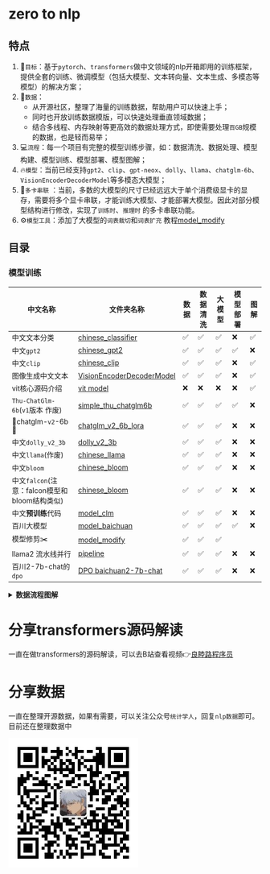 # zero to nlp

## 特点

1. 🎯`目标`：基于`pytorch`、`transformers`做中文领域的nlp开箱即用的训练框架，提供全套的训练、微调模型（包括大模型、文本转向量、文本生成、多模态等模型）的解决方案；
2. 💽`数据`：
    - 从开源社区，整理了海量的训练数据，帮助用户可以快速上手；
    - 同时也开放训练数据模版，可以快速处理垂直领域数据；
    - 结合多线程、内存映射等更高效的数据处理方式，即使需要处理`百GB`规模的数据，也是轻而易举；
3. 💻`流程`：每一个项目有完整的模型训练步骤，如：数据清洗、数据处理、模型构建、模型训练、模型部署、模型图解；
4. 🔥`模型`：当前已经支持`gpt2`、`clip`、`gpt-neox`、`dolly`、`llama`、`chatglm-6b`、`VisionEncoderDecoderModel`等多模态大模型；
5. 🚀`多卡串联`
   ：当前，多数的大模型的尺寸已经远远大于单个消费级显卡的显存，需要将多个显卡串联，才能训练大模型、才能部署大模型。因此对部分模型结构进行修改，实现了`训练时`、`推理时`
   的多卡串联功能。
6. ⚙️`模型工具`：添加了大模型的`词表裁切`和`词表扩充`
   教程[model_modify](https://github.com/yuanzhoulvpi2017/zero_nlp/tree/main/model_modify)

## 目录

[//]: # (### 源码解读)

[//]: # ()

[//]: # (当前`transformers`包，确实好用，包括训练等，但是我们不能停留于表面，不能浅尝辄止。要深入源码底部，挖掘出每一个细节。因此，在这个模块中，我将把)

[//]: # (`transfrmers`包中用到的python高级用法、优秀的数据处理思路和方法，尽可能的讲解清楚。)

[//]: # ()

[//]: # (⚠️将逐步完善，敬请期待)

[//]: # (| 模块         | 文件名称 | 作用  | 实现细节 |)

[//]: # (|------------|------|-----|------|)

[//]: # (| Tokenizer  | ☑️   | ☑️  | ☑️   |)

[//]: # (| Datasets   | ☑️   | ☑️  | ☑️   |)

[//]: # (| Model      | ☑️   | ☑️  | ☑️   |)

[//]: # (| Trainer    | ☑️   | ☑️  | ☑️   |)

[//]: # (| AutoClass  | ☑️   | ☑️  | ☑️   |)

[//]: # (| AutoConfig | ☑️   | ☑️  | ☑️   |)

### 模型训练

| 中文名称                              | 文件夹名称                                                                                                                 | 数据 | 数据清洗 | 大模型 | 模型部署 | 图解 |
|-----------------------------------|-----------------------------------------------------------------------------------------------------------------------|----|------|-----|------|----|
| 中文文本分类                            | [chinese_classifier](https://github.com/yuanzhoulvpi2017/zero_nlp/tree/main/chinese_classifier)                       | ✅  | ✅    | ✅   | ❌    | ✅  |
| 中文`gpt2`                          | [chinese_gpt2](https://github.com/yuanzhoulvpi2017/zero_nlp/tree/main/chinese_gpt2)                                   | ✅  | ✅    | ✅   | ✅    | ❌  |
| 中文`clip`                          | [chinese_clip](https://github.com/yuanzhoulvpi2017/zero_nlp/tree/main/chinese_clip)                                   | ✅  | ✅    | ✅   | ❌    | ✅  |
| 图像生成中文文本                          | [VisionEncoderDecoderModel](https://github.com/yuanzhoulvpi2017/zero_nlp/tree/main/vit-gpt2-image-chinese-captioning) | ✅  | ✅    | ✅   | ❌    | ✅  |
| vit核心源码介绍                         | [vit model](https://github.com/yuanzhoulvpi2017/zero_nlp/tree/main/vit)                                               | ❌  | ❌    | ❌   | ❌    | ✅  |
| `Thu-ChatGlm-6b`(`v1`版本 作废)       | [simple_thu_chatglm6b](https://github.com/yuanzhoulvpi2017/zero_nlp/tree/main/simple_thu_chatglm6b)                   | ✅  | ✅    | ✅   | ✅    | ❌  |
| 🌟chatglm-`v2`-6b🎉               | [chatglm_v2_6b_lora](https://github.com/yuanzhoulvpi2017/zero_nlp/tree/main/chatglm_v2_6b_lora)                       | ✅  | ✅    | ✅   | ❌    | ❌  |
| 中文`dolly_v2_3b`                   | [dolly_v2_3b](https://github.com/yuanzhoulvpi2017/zero_nlp/tree/main/chinese_dolly_v2_3b)                             | ✅  | ✅    | ✅   | ❌    | ❌  |
| 中文`llama`(作废)                     | [chinese_llama](https://github.com/yuanzhoulvpi2017/zero_nlp/tree/main/chinese_llama)                                 | ✅  | ✅    | ✅   | ❌    | ❌  |
| 中文`bloom`                         | [chinese_bloom](https://github.com/yuanzhoulvpi2017/zero_nlp/tree/main/chinese_bloom)                                 | ✅  | ✅    | ✅   | ❌    | ❌  |
| 中文`falcon`(注意：falcon模型和bloom结构类似) | [chinese_bloom](https://github.com/yuanzhoulvpi2017/zero_nlp/tree/main/chinese_bloom)                                 | ✅  | ✅    | ✅   | ❌    | ❌  |
| 中文**预训练**代码                       | [model_clm](https://github.com/yuanzhoulvpi2017/zero_nlp/tree/main/model_clm)                                         | ✅  | ✅    | ✅   | ❌    | ❌  |
| 百川大模型                             | [model_baichuan](https://github.com/yuanzhoulvpi2017/zero_nlp/tree/main/model_baichuan)                               | ✅  | ✅    | ✅   | ✅    | ❌  |
| 模型修剪✂️                            | [model_modify](https://github.com/yuanzhoulvpi2017/zero_nlp/tree/main/model_modify)                                   | ✅  | ✅    | ✅   |      |    |
| llama2 流水线并行                      | [pipeline](https://github.com/yuanzhoulvpi2017/zero_nlp/tree/main/pipeline)                                           | ✅  | ✅    | ✅   | ❌    | ❌  |
| 百川2-7b-chat的`dpo`                 | [DPO baichuan2-7b-chat ](https://github.com/yuanzhoulvpi2017/zero_nlp/tree/main/baichuan2_dpo)                             | ✅  | ✅    | ✅   | ❌    | ❌  |

<details><summary><b>数据流程图解</b></summary>


我一直觉得，数据流程通过图解的形式表达出来，其实是最清楚的，因此我都会尽可能的把每一个任务的都图解出来。

### 文本分类数据图解

![](images/文本分类.003.png)

### 中文gpt2

![](images/chinesegpt2_bot.png)

### 中文clip

![model](images/clip001.png)

### 图像生成中文文本

![model](images/vision-encoder-decoder.png)

### vit 源码

![](images/vit_architecture.jpg)
</details>

# 分享transformers源码解读
一直在做transformers的源码解读，可以去B站查看视频👉[良睦路程序员](https://space.bilibili.com/45156039)

# 分享数据

一直在整理开源数据，如果有需要，可以关注公众号`统计学人`，回复`nlp数据`即可。目前还在整理数据中

![统计学人](images/gzh.jpg)